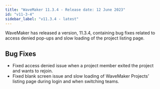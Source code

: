 ```yaml
---
title: "WaveMaker 11.3.4 - Release date: 12 June 2023"
id: "v11-3-4"
sidebar_label: "v11.3.4 - latest"
---
```


WaveMaker has released a version, 11.3.4, containing bug fixes related to access denied pop-ups and slow loading of the project listing page.

## Bug Fixes

- Fixed access denied issue when a project member exited the project and wants to rejoin.
- Fixed blank screen issue and slow loading of WaveMaker Projects’ listing page during login and when switching teams.
